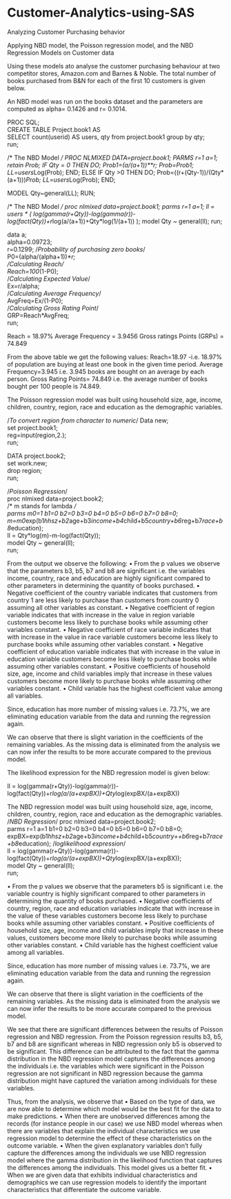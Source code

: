 # Customer-Analytics-using-SAS
Analyzing Customer Purchasing behavior 


Applying NBD model, the Poisson regression model, and the NBD Regression Models on Customer data 

Using these models ato analyse the customer purchasing behaviour at two competitor stores, Amazon.com and Barnes & Noble.
The total number of books purchased from B&N for each of the first 10 customers is given below.

 
An NBD model was run on the books dataset and the parameters are computed as alpha= 0.1426 and r= 0.1014.

PROC SQL;                                                                                                                                 
CREATE TABLE Project.book1 AS                                                                                                               
SELECT count(userid) AS users, qty from project.book1 group by qty;                                                                       
run;

/* The NBD Model */
PROC NLMIXED DATA=project.book1;
PARMS r=1 a=1;
retain Prob;
IF Qty = 0 THEN DO;
Prob1=(a/(a+1))**r;
Prob=Prob1;
LL=users*Log(Prob);
END;
ELSE IF Qty >0 THEN DO;
Prob=((r+(Qty-1))/(Qty*(a+1)))*Prob;
LL=users*Log(Prob);
END;

MODEL Qty~general(LL);
RUN;



 


/* The NBD Model */
proc nlmixed data=project.book1;
parms r=1 a=1;
ll = users * ( log(gamma(r+Qty))-log(gamma(r))-log(fact(Qty))+r*log(a/(a+1))+Qty*log(1/(a+1)) );
model Qty ~ general(ll);
run;

 
 
data a;                                                                                                                                  
alpha=0.09723;                                                                                                                             
r=0.1299;
/*Probability of purchasing zero books*/                                                                                                                                 
P0=(alpha/(alpha+1))**r;                
/*Calculating Reach*/                                                                                                  
Reach=100*(1-P0);    
/*Calculating Expected Value*/                                                                                                                     
Ex=r/alpha;                   
/*Calculating Average Frequency*/                                                                                                            
AvgFreq=Ex/(1-P0);               
/*Calculating Gross Rating Point*/                                                                                                         
GRP=Reach*AvgFreq;                                                                                                                        
run; 

Reach = 18.97%
Average Frequency = 3.9456
Gross ratings Points (GRPs) = 74.849

From the above table we get the following values:
Reach=18.97 -i.e. 18.97% of population are buying at least one book in the given time period.
Average Frequency=3.945 i.e. 3.945 books are bought on an average by each person.
Gross Rating Points= 74.849 i.e. the average number of books bought per 100 people is 74.849.


The Poisson regression model was built using household size, age, income, children, country, region, race and education as the demographic variables.

/*To convert region from character to numeric*/
Data new;                                                                                                                                                                                           
set project.book1;                                                                                                                                                                                  
reg=input(region,2.);                                                                                                                                                                               
run;                                                                                                                                                                                                
                                                                                                                                                                                                    
DATA project.book2;                                                                                                                                                                                 
set work.new;                                                                                                                                                                                       
drop region;                                                                                                                                                                                        
run;                                                                                                                                                                                                

/*Poisson Regression*/                                                                                                                                                                                                    
proc nlmixed data=project.book2;                                                                                                                                                                    
  /* m stands for lambda */                                                                                                                                                                         
  parms m0=1 b1=0 b2=0 b3=0 b4=0 b5=0 b6=0 b7=0 b8=0;                                                                                                                                               
  m=m0*exp(b1*hhsz+b2*age+b3*income+b4*child+b5*country+b6*reg+b7*race+b8*education);                                                                                                               
  ll = Qty*log(m)-m-log(fact(Qty));                                                                                                                                                                 
  model Qty ~ general(ll);                                                                                                                                                                          
run; 

 
From the output we observe the following:
•	From the p values we observe that the parameters b3, b5, b7 and b8 are significant i.e. the variables income, country, race and education are highly significant compared to other parameters in determining the quantity of books purchased.
•	Negative coefficient of the country variable indicates that customers from country 1 are less likely to purchase than customers from country 0 assuming all other variables as constant.
•	Negative coefficient of region variable indicates that with increase in the value in region variable customers become less likely to purchase books while assuming other variables constant.
•	Negative coefficient of race variable indicates that with increase in the value in race variable customers become less likely to purchase books while assuming other variables constant.
•	Negative coefficient of education variable indicates that with increase in the value in education variable customers become less likely to purchase books while assuming other variables constant.
•	Positive coefficients of household size, age, income and child variables imply that increase in these values customers become more likely to purchase books while assuming other variables constant.
•	Child variable has the highest coefficient value among all variables.

Since, education has more number of missing values i.e. 73.7%, we are eliminating education variable from the data and running the regression again.

 
We can observe that there is slight variation in the coefficients of the remaining variables.
As the missing data is eliminated from the analysis we can now infer the results to be more accurate compared to the previous model.

 The likelihood expression for the NBD regression model is given below:

  ll = log(gamma(r+Qty))-log(gamma(r))-log(fact(Qty))+r*log(a/(a+expBX))+Qty*log(expBX/(a+expBX))

 The NBD regression model was built using household size, age, income, children, country, region, race and education as the demographic variables.
/*NBD Regression*/
proc nlmixed data=project.book2;                                                                                                                                                                    
  parms r=1 a=1 b1=0 b2=0 b3=0 b4=0 b5=0 b6=0 b7=0 b8=0;                                                                                                                                            
  expBX=exp(b1*hhsz+b2*age+b3*income+b4*child+b5*country++b6*reg+b7*race+b8*education); 
/*loglikelihood expression*/                                                                                                            
  ll = log(gamma(r+Qty))-log(gamma(r))-log(fact(Qty))+r*log(a/(a+expBX))+Qty*log(expBX/(a+expBX));                                                                                                  
  model Qty ~ general(ll);                                                                                                                                                                          
run;  



 
•	From the p values we observe that the parameters b5 is significant i.e. the variable country is highly significant compared to other parameters in determining the quantity of books purchased.
•	Negative coefficients of country, region, race and education variables indicate that with increase in the value of these variables customers become less likely to purchase books while assuming other variables constant.
•	Positive coefficients of household size, age, income and child variables imply that increase in these values, customers become more likely to purchase books while assuming other variables constant.
•	Child variable has the highest coefficient value among all variables.

Since, education has more number of missing values i.e. 73.7%, we are eliminating education variable from the data and running the regression again.

 

We can observe that there is slight variation in the coefficients of the remaining variables.
As the missing data is eliminated from the analysis we can now infer the results to be more accurate compared to the previous model.

We see that there are significant differences between the results of Poisson regression and NBD regression. From the Poisson regression results b3, b5, b7 and b8 are significant whereas in NBD regression only b5 is observed to be significant. This difference can be attributed to the fact that the gamma distribution in the NBD regression model captures the differences among the individuals i.e. the variables which were significant in the Poisson regression are not significant in NBD regression because the gamma distribution might have captured the variation among individuals for these variables.

Thus, from the analysis, we observe that 
•	Based on the type of data, we are now able to determine which model would be the best fit for the data to make predictions.
•	 When there are unobserved differences among the records (for instance people in our case) we use NBD model whereas when there are variables that explain the individual characteristics we use regression model to determine the effect of these characteristics on the outcome variable.
•	When the given explanatory variables don’t fully capture the differences among the individuals we use NBD regression model where the gamma distribution in the likelihood function that captures the differences among the individuals. This model gives us a better fit.
•	When we are given data that exhibits individual characteristics and demographics we can use regression models to identify the important characteristics that differentiate the outcome variable.
 




